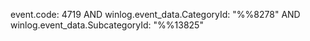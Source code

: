 event.code: 4719 AND winlog.event_data.CategoryId: "%%8278" AND winlog.event_data.SubcategoryId: "%%13825"
